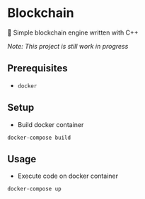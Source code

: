 # Blockchain
🔗 Simple blockchain engine written with C++

_Note: This project is still work in progress_

## Prerequisites

- `docker`

## Setup

- Build docker container
```
docker-compose build
```

## Usage

- Execute code on docker container
```
docker-compose up
```
